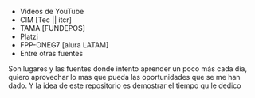 - Videos de YouTube
- CIM [Tec || itcr]
- TAMA [FUNDEPOS]
- Platzi
- FPP-ONEG7 [alura LATAM]
- Entre otras fuentes

Son lugares y las fuentes donde intento aprender un poco más cada dia, quiero aprovechar lo mas que pueda las oportunidades que se me han dado. Y la idea de este repositorio es demostrar el tiempo qu le dedico
